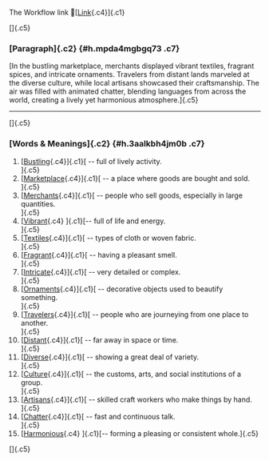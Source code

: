 The Workflow link
👏[[Link](https://www.google.com/url?q=http://www.google.com&sa=D&source=editors&ust=1757799527467428&usg=AOvVaw2_WP24s9CB69qJ_zLNBBA_){.c4}]{.c1}

[]{.c5}

### [Paragraph]{.c2} {#h.mpda4mgbgq73 .c7}

[In the bustling marketplace, merchants displayed vibrant textiles,
fragrant spices, and intricate ornaments. Travelers from distant lands
marveled at the diverse culture, while local artisans showcased their
craftsmanship. The air was filled with animated chatter, blending
languages from across the world, creating a lively yet harmonious
atmosphere.]{.c5}

------------------------------------------------------------------------

[]{.c5}

### [Words & Meanings]{.c2} {#h.3aalkbh4jm0b .c7}

1.  [[Bustling](https://www.google.com/url?q=http://www.google.com&sa=D&source=editors&ust=1757799527468155&usg=AOvVaw2f6YhWBXvjDmDhgfONeYFf){.c4}]{.c1}[ --
    full of lively activity.\
    ]{.c5}
2.  [[Marketplace](https://www.google.com/url?q=http://www.google.com&sa=D&source=editors&ust=1757799527468314&usg=AOvVaw1KutKMXlHY4BhzsFrs4pUR){.c4}]{.c1}[ --
    a place where goods are bought and sold.\
    ]{.c5}
3.  [[Merchants](https://www.google.com/url?q=http://www.google.com&sa=D&source=editors&ust=1757799527468444&usg=AOvVaw0K0cmlXvhhty2svNj9_fIf){.c4}]{.c1}[ --
    people who sell goods, especially in large quantities.\
    ]{.c5}
4.  [[Vibrant](https://www.google.com/url?q=http://www.google.com&sa=D&source=editors&ust=1757799527468579&usg=AOvVaw1QCUldZO7CgEUmUSP4xTEj){.c4}
    ]{.c1}[-- full of life and energy.\
    ]{.c5}
5.  [[Textiles](https://www.google.com/url?q=http://www.google.com&sa=D&source=editors&ust=1757799527468684&usg=AOvVaw2mjgeSR5Q12AeLNkdBMZT6){.c4}]{.c1}[ --
    types of cloth or woven fabric.\
    ]{.c5}
6.  [[Fragrant](https://www.google.com/url?q=http://www.google.com&sa=D&source=editors&ust=1757799527468807&usg=AOvVaw3evyPUjx-J68AqSRQof92i){.c4}]{.c1}[ --
    having a pleasant smell.\
    ]{.c5}
7.  [[Intricate](https://www.google.com/url?q=http://www.google.com&sa=D&source=editors&ust=1757799527468919&usg=AOvVaw39lVdX6YV9pGHCHE1FJkmP){.c4}]{.c1}[ --
    very detailed or complex.\
    ]{.c5}
8.  [[Ornaments](https://www.google.com/url?q=http://www.google.com&sa=D&source=editors&ust=1757799527469045&usg=AOvVaw0kAiut75HZt4tgq9q3wyCy){.c4}]{.c1}[ --
    decorative objects used to beautify something.\
    ]{.c5}
9.  [[Travelers](https://www.google.com/url?q=http://www.google.com&sa=D&source=editors&ust=1757799527469176&usg=AOvVaw2k0O6kens-tS3h1jxtLhUZ){.c4}]{.c1}[ --
    people who are journeying from one place to another.\
    ]{.c5}
10. [[Distant](https://www.google.com/url?q=http://www.google.com&sa=D&source=editors&ust=1757799527469333&usg=AOvVaw04grFIeaSKK_pgPSnuMtQ-){.c4}]{.c1}[ --
    far away in space or time.\
    ]{.c5}
11. [[Diverse](https://www.google.com/url?q=http://www.google.com&sa=D&source=editors&ust=1757799527469441&usg=AOvVaw0Jao0ZvKYJegRTUfWf9Uxb){.c4}]{.c1}[ --
    showing a great deal of variety.\
    ]{.c5}
12. [[Culture](https://www.google.com/url?q=http://www.google.com&sa=D&source=editors&ust=1757799527469573&usg=AOvVaw0_3PfvzJdjZK-cS-fjAbC3){.c4}]{.c1}[ --
    the customs, arts, and social institutions of a group.\
    ]{.c5}
13. [[Artisans](https://www.google.com/url?q=http://www.google.com&sa=D&source=editors&ust=1757799527469717&usg=AOvVaw2JmUupgINU0pf8WHvmzhoS){.c4}]{.c1}[ --
    skilled craft workers who make things by hand.\
    ]{.c5}
14. [[Chatter](https://www.google.com/url?q=http://www.google.com&sa=D&source=editors&ust=1757799527469888&usg=AOvVaw0hHSGmgD31I9mXbjajtKSS){.c4}]{.c1}[ --
    fast and continuous talk.\
    ]{.c5}
15. [[Harmonious](https://www.google.com/url?q=http://www.google.com&sa=D&source=editors&ust=1757799527470024&usg=AOvVaw0589Am8PapYTJnQtZgB2NB){.c4}
    ]{.c1}[-- forming a pleasing or consistent whole.]{.c5}

[]{.c5}
